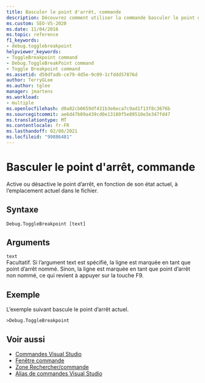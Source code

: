 ```yaml
---
title: Basculer le point d'arrêt, commande
description: Découvrez comment utiliser la commande basculer le point d’arrêt pour activer ou désactiver le point d’arrêt, en fonction de son état actuel, à l’emplacement actuel dans le fichier.
ms.custom: SEO-VS-2020
ms.date: 11/04/2016
ms.topic: reference
f1_keywords:
- debug.togglebreakpoint
helpviewer_keywords:
- ToggleBreakpoint command
- Debug.ToggleBreakPoint command
- Toggle Breakpoint command
ms.assetid: d50dfadb-ce79-4d5e-9c09-1cfddd57876d
author: TerryGLee
ms.author: tglee
manager: jmartens
ms.workload:
- multiple
ms.openlocfilehash: d0a02cb0659df431b3e6eca7c9ad1f13f8c3676b
ms.sourcegitcommit: ae6d47b09a439cd0e13180f5e89510e3e347fd47
ms.translationtype: MT
ms.contentlocale: fr-FR
ms.lasthandoff: 02/08/2021
ms.locfileid: "99886481"
---
```

# <a name="toggle-breakpoint-command"></a>Basculer le point d'arrêt, commande
Active ou désactive le point d’arrêt, en fonction de son état actuel, à l’emplacement actuel dans le fichier.

## <a name="syntax"></a>Syntaxe

```
Debug.ToggleBreakpoint [text]
```

## <a name="arguments"></a>Arguments

`text`\
Facultatif. Si l’argument text est spécifié, la ligne est marquée en tant que point d’arrêt nommé. Sinon, la ligne est marquée en tant que point d’arrêt non nommé, ce qui revient à appuyer sur la touche F9.

## <a name="example"></a>Exemple
L’exemple suivant bascule le point d’arrêt actuel.

```
>Debug.ToggleBreakpoint
```

## <a name="see-also"></a>Voir aussi

- [Commandes Visual Studio](../../ide/reference/visual-studio-commands.md)
- [Fenêtre commande](../../ide/reference/command-window.md)
- [Zone Rechercher/commande](../../ide/find-command-box.md)
- [Alias de commandes Visual Studio](../../ide/reference/visual-studio-command-aliases.md)
